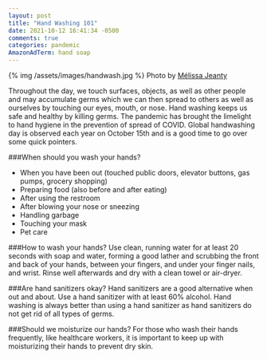 ```yaml
---
layout: post
title: "Hand Washing 101"
date: 2021-10-12 16:41:34 -0500
comments: true
categories: pandemic
AmazonAdTerm: hand soap
---
```

{% img /assets/images/handwash.jpg %}
Photo by <a href="https://unsplash.com/@meljeanty?utm_source=unsplash&utm_medium=referral&utm_content=creditCopyText">Mélissa Jeanty</a>

Throughout the day, we touch surfaces, objects, as well as other people and may accumulate germs which we can then spread to others as well as ourselves by touching our eyes, mouth, or nose. Hand washing keeps us safe and healthy by killing germs. The pandemic has brought the limelight to hand hygiene in the prevention of spread of COVID. Global handwashing day is observed each year on October 15th and is a good time to go over some quick pointers.

###When should you wash your hands?
- When you have been out (touched public doors, elevator buttons, gas pumps, grocery shopping)
- Preparing food (also before and after eating)
- After using the restroom
- After blowing your nose or sneezing
- Handling garbage
- Touching your mask
- Pet care

###How to wash your hands?
Use clean, running water for at least 20 seconds with soap and water, forming a good lather and scrubbing the front and back of your hands, between your fingers, and under your finger nails, and wrist. Rinse well afterwards and dry with a clean towel or air-dryer.

###Are hand sanitizers okay?
Hand sanitizers are a good alternative when out and about.  Use a hand sanitizer with at least 60% alcohol. Hand washing is always better than using a hand sanitizer as hand sanitizers do not get rid of all types of germs.

###Should we moisturize our hands?
For those who wash their hands frequently, like healthcare workers, it is important to keep up with moisturizing their hands to prevent dry skin.
